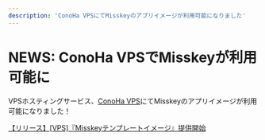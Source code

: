 ```yaml
---
description: 'ConoHa VPSにてMisskeyのアプリイメージが利用可能になりました'
---
```


# NEWS: ConoHa VPSでMisskeyが利用可能に

VPSホスティングサービス、[ConoHa VPS](https://www.conoha.jp/vps)にてMisskeyのアプリイメージが利用可能になりました！

[【リリース】\[VPS\]『Misskeyテンプレートイメージ』提供開始](https://www.conoha.jp/vps/news/?ap=2015053119)
